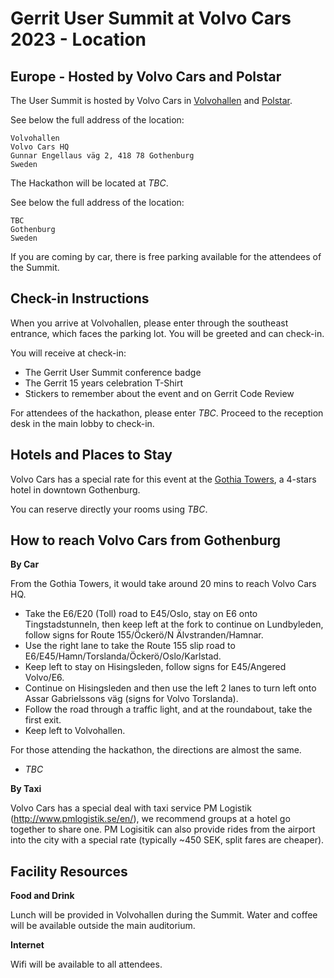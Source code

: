 # Gerrit User Summit at Volvo Cars 2023 - Location

## Europe - Hosted by Volvo Cars and Polstar

The User Summit is hosted by Volvo Cars in [Volvohallen](https://goo.gl/maps/HWHd11EkEP6YPAjD7) and [Polstar](https://www.polstar.com).

See below the full address of the location:

```
Volvohallen
Volvo Cars HQ
Gunnar Engellaus väg 2, 418 78 Gothenburg
Sweden
```

The Hackathon will be located at *TBC*.

See below the full address of the location:

````
TBC
Gothenburg
Sweden
````

If you are coming by car, there is free parking available for the attendees of the Summit.

## Check-in Instructions

When you arrive at Volvohallen, please enter through the southeast entrance, which faces 
the parking lot.  You will be greeted and can check-in.

You will receive at check-in:

- The Gerrit User Summit conference badge
- The Gerrit 15 years celebration T-Shirt
- Stickers to remember about the event and on Gerrit Code Review

For attendees of the hackathon, please enter *TBC*.
Proceed to the reception desk in the main lobby to check-in.

## Hotels and Places to Stay

Volvo Cars has a special rate for this event at the [Gothia Towers](https://goo.gl/maps/rmRoQweSvVrAsPPw6),
a 4-stars hotel in downtown Gothenburg.

You can reserve directly your rooms using *TBC*.

## How to reach Volvo Cars from Gothenburg

__By Car__

From the Gothia Towers, it would take around 20 mins to reach Volvo Cars HQ.

- Take the E6/E20 (Toll) road to E45/Oslo, stay on E6 onto Tingstadstunneln,
  then keep left at the fork to continue on Lundbyleden, follow signs for
  Route 155/Öckerö/N Älvstranden/Hamnar.
- Use the right lane to take the Route 155 slip road to E6/E45/Hamn/Torslanda/Öckerö/Oslo/Karlstad.
- Keep left to stay on Hisingsleden, follow signs for E45/Angered Volvo/E6.
- Continue on Hisingsleden and then use the left 2 lanes to turn left onto
  Assar Gabrielssons väg (signs for Volvo Torslanda).
- Follow the road through a traffic light, and at the roundabout, take the 
  first exit.
- Keep left to Volvohallen.

For those attending the hackathon, the directions are almost the same.

- *TBC*

__By Taxi__

Volvo Cars has a special deal with taxi service PM Logistik (http://www.pmlogistik.se/en/),
we recommend groups at a hotel go together to share one.
PM Logisitik can also provide rides from the airport into the city with a special rate
(typically ~450 SEK, split fares are cheaper).

## Facility Resources

__Food and Drink__

Lunch will be provided in Volvohallen during the Summit.
Water and coffee will be available outside the main auditorium.

__Internet__

Wifi will be available to all attendees.
